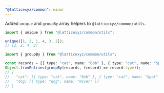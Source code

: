 ```yaml
---
"@latticexyz/common": minor
---
```


Added `unique` and `groupBy` array helpers to `@latticexyz/common/utils`.

```ts
import { unique } from "@latticexyz/common/utils";

unique([1, 2, 1, 4, 3, 2]);
// [1, 2, 4, 3]
```

```ts
import { groupBy } from "@latticexyz/common/utils";

const records = [{ type: "cat", name: "Bob" }, { type: "cat", name: "Spot" }, { type: "dog", name: "Rover" }];
Object.fromEntries(groupBy(records, (record) => record.type));
// {
//   "cat": [{ type: "cat", name: "Bob" }, { type: "cat", name: "Spot" }],
//   "dog: [{ type: "dog", name: "Rover" }]
// }
```
